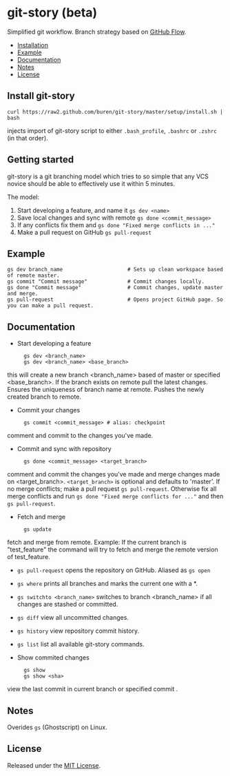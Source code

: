 # git-story (beta)


Simplified git workflow.
Branch strategy based on [GitHub Flow](http://scottchacon.com/2011/08/31/github-flow.html).

* [Installation](#install-git-story)
* [Example](#example)
* [Documentation](#documentation)
* [Notes](#notes)
* [License](#license)

## Install git-story

    curl https://raw2.github.com/buren/git-story/master/setup/install.sh | bash
injects import of git-story script to either `.bash_profile`, `.bashrc` or `.zshrc` (in that order).

## Getting started
git-story is a git branching model which tries to so simple that any VCS novice should be able to effectively use it within 5 minutes.

The model:

1. Start developing a feature, and name it `gs dev <name>`
2. Save local changes and sync with remote `gs done <commit_message>`
3. If any conflicts fix them and `gs done "Fixed merge conflicts in ..."`
4. Make a pull request on GitHub `gs pull-request`
 
## Example

    gs dev branch_name                     # Sets up clean workspace based of remote master.
    gs commit "Commit message"             # Commit changes locally.
    gs done "Commit message"               # Commit changes, update master and merge.
    gs pull-request                        # Opens project GitHub page. So you can make a pull request.

## Documentation

* Start developing a feature

        gs dev <branch_name>
        gs dev <branch_name> <base_branch>
this will create a new branch <branch_name> based of master or specified <base_branch>. If the branch exists on remote pull the latest changes. Ensures the uniqueness of branch name at remote. Pushes the newly created branch to remote.

* Commit your changes

        gs commit <commit_message> # alias: checkpoint
comment and commit to the changes you've made.

* Commit and sync with repository

        gs done <commit_message> <target_branch>
comment and commit the changes you've made and merge changes made on <target_branch>. 
`<target_branch>` is optional and defaults to 'master'.
If no merge conflicts; make a pull request `gs pull-request`. Otherwise fix all merge conflicts and run `gs done "Fixed merge conflicts for ..."` and then `gs pull-request`.
* Fetch and merge

        gs update
fetch and merge from remote.
Example: If the current branch is "test_feature" the command will try to fetch and merge the remote version of test_feature.
* ```gs pull-request``` opens the repository on GitHub. Aliased as `gs open`
* ```gs where``` prints all branches and marks the current one with a *.
* ```gs switchto <branch_name>``` switches to branch <branch_name> if all changes are stashed or committed.
* ```gs diff``` view all uncommitted changes.
* ```gs history``` view repository commit history.
* ```gs list``` list all available git-story commands.
* Show commited changes

        gs show
        gs show <sha>
view the last commit in current branch or specified commit <sha>.

## Notes
Overides ```gs``` (Ghostscript) on Linux.

## License
Released under the [MIT License](https://github.com/buren/git-story/blob/master/LICENSE).
